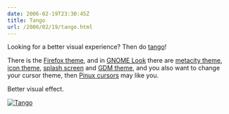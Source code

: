 ```yaml
---
date: 2006-02-19T23:30:45Z
title: Tango
url: /2006/02/19/tango.html
---
```


<p>Looking for a better visual experience? Then do <a href="http://tango-project.org/Tango_Desktop_Project">tango</a>!</p>
<p>There is the <a href="https://addons.mozilla.org/themes/moreinfo.php?id=1567&application=firefox#firefox-feature">Firefox theme</a>, and in <a href="http://www.gnome-look.org/">GNOME Look</a> there are <a href="http://www.gnome-look.org/content/show.php?content=32390">metacity theme</a>, <a href="http://www.gnome-look.org/content/show.php?content=31261">icon theme</a>, <a href="http://www.gnome-look.org/content/show.php?content=32082">splash screen</a> and <a href="http://www.gnome-look.org/content/show.php?content=34281">GDM theme</a>, and you also want to change your cursor theme, then <a href="http://www.gnome-look.org/content/show.php?content=19506">Pinux cursors</a> may like you.</p>
<p>Better visual effect.</p>
<p><a href="http://static.flickr.com/30/101973679_879ea24151_o.png"><img src="http://static.flickr.com/30/101973679_879ea24151_m.jpg" alt="Tango" /></a></p>
